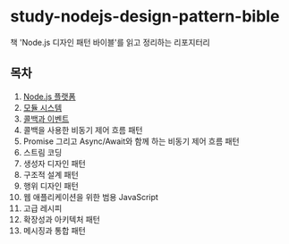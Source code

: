 # study-nodejs-design-pattern-bible
책 'Node.js 디자인 패턴 바이블'를 읽고 정리하는 리포지터리

## 목차

1. [Node.js 플랫폼](./01/index.md)
2. [모듈 시스템](./02/index.md)
3. [콜백과 이벤트](./03/index.md)
4. 콜백을 사용한 비동기 제어 흐름 패턴
5. Promise 그리고 Async/Await와 함께 하는 비동기 제어 흐름 패턴
6. 스트림 코딩
7. 생성자 디자인 패턴
8. 구조적 설계 패턴
9. 행위 디자인 패턴
1. 웹 애플리케이션을 위한 범용 JavaScript
11. 고급 레시피
12. 확장성과 아키텍처 패턴
13. 메시징과 통합 패턴
